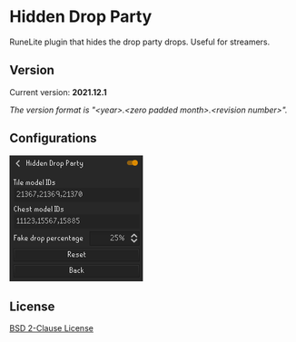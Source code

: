 # Hidden Drop Party
RuneLite plugin that hides the drop party drops. Useful for streamers.

## Version
Current version: **2021.12.1**

*The version format is &quot;&lt;year&gt;.&lt;zero padded month&gt;.&lt;revision number&gt;&quot;.*

## Configurations
![Configurations](resources/configurations.png)

## License
[BSD 2-Clause License](LICENSE)
